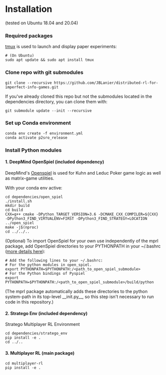 # Installation
(tested on Ubuntu 18.04 and 20.04)

### Required packages
[tmux](https://www.hamvocke.com/blog/a-quick-and-easy-guide-to-tmux/) is used to launch and display paper experiments:
```shell script
# (On Ubuntu)
sudo apt update && sudo apt install tmux
```

### Clone repo with git submodules
```shell script
git clone --recursive https://github.com/JBLanier/distributed-rl-for-imperfect-info-games.git
```
If you've already cloned this repo but not the submodules located in the dependencies directory, you can clone them with:
```shell script
git submodule update --init --recursive
```


### Set up Conda environment
```shell script
conda env create -f environment.yml
conda activate p2sro_release
```

### Install Python modules

#### 1. DeepMind OpenSpiel (included dependency)
DeepMind's [Openspiel](https://github.com/deepmind/open_spiel) is used for Kuhn and Leduc Poker game logic as well as matrix-game utilities.

With your conda env active:
```shell script
cd dependencies/open_spiel
./install.sh
mkdir build
cd build
CXX=g++ cmake -DPython_TARGET_VERSION=3.6 -DCMAKE_CXX_COMPILER=${CXX} -DPython3_FIND_VIRTUALENV=FIRST -DPython3_FIND_STRATEGY=LOCATION ../open_spiel
make -j$(nproc)
cd ../../..
```

(Optional) To import OpenSpiel for your own use independently of the mprl package, add OpenSpiel directories to your PYTHONPATH in your ~/.bashrc ([more details here](https://github.com/deepmind/open_spiel/blob/222ba03f73d643658838d0d95331e9c8a4f77cf1/docs/install.md)):
```shell script
# Add the following lines to your ~/.bashrc:
# For the python modules in open_spiel.
export PYTHONPATH=$PYTHONPATH:/<path_to_open_spiel_submodule>
# For the Python bindings of Pyspiel
export PYTHONPATH=$PYTHONPATH:/<path_to_open_spiel_submodule>/build/python
```
(The mprl package automatically adds these directories to the python system-path in its top-level \_\_init.py__, so this step isn't necessary to run code in this repository.)

#### 2. Stratego Env (included dependency)
Stratego Multiplayer RL Environment
````shell script
cd dependencies/stratego_env
pip install -e .
cd ../..
````

#### 3. Multiplayer RL (main package)

```shell script
cd multiplayer-rl
pip install -e .
```
